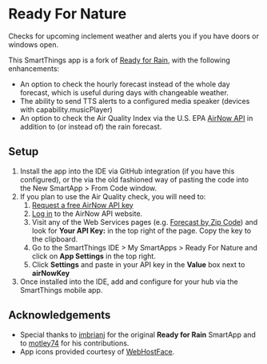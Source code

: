 # Ready For Nature

Checks for upcoming inclement weather and alerts you if you have doors or windows open.

This SmartThings app is a fork of [Ready for Rain](https://github.com/imbrianj/ready_for_rain), with the following enhancements:

* An option to check the hourly forecast instead of the whole day forecast, which is useful during days with changeable weather.
* The ability to send TTS alerts to a configured media speaker (devices with capability.musicPlayer)
* An option to check the Air Quality Index via the U.S. EPA [AirNow API](https://docs.airnowapi.org/) in addition to (or instead of) the rain forecast.

## Setup

1. Install the app into the IDE via GitHub integration (if you have this configured), or the via the old fashioned way of pasting the code into the New SmartApp > From Code window.
2. If you plan to use the Air Quality check, you will need to:
    1. [Request a free AirNow API key](https://docs.airnowapi.org/account/request/)
    2. [Log in](https://docs.airnowapi.org/login) to the AirNow API website.
    3. Visit any of the Web Services pages (e.g. [Forecast by Zip Code](https://docs.airnowapi.org/forecastsbyzip/docs)) and look for **Your API Key:** in the top right of the page. Copy the key to the clipboard.
    4. Go to the SmartThings IDE > My SmartApps > Ready For Nature and click on **App Settings** in the top right.
	5. Click **Settings** and paste in your API key in the **Value** box next to **airNowKey**
3. Once installed into the IDE, add and configure for your hub via the SmartThings mobile app.

## Acknowledgements

* Special thanks to [imbrianj](https://github.com/imbrianj) for the original **Ready for Rain** SmartApp and to [motley74](https://github.com/motley74) for his contributions.
* App icons provided courtesy of [WebHostFace](https://www.webhostface.com/blog/material-design-icons/).